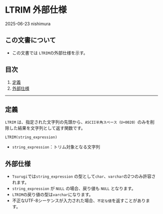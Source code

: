 # LTRIM 外部仕様

2025-06-23 nishimura

## この文書について

- この文書では `LTRIM`の外部仕様を示す。

## 目次

1. [定義](#定義)
2. [外部仕様](#外部仕様)

---

## 定義

`LTRIM` は、指定された文字列の先頭から、`ASCII半角スペース（U+0020）`のみを削除した結果を文字列として返す関数です。


```
LTRIM(string_expression)
```

- `string_expression`：トリム対象となる文字列

## 外部仕様

- `Tsurugi`では`string_expression` の型として`char`、`varchar`の2つのみ許容されます。
- `string_expression` が `NULL` の場合、戻り値も `NULL` となります。
- `LTRIM`の戻り値の型は`varchar`になります。
- 不正なUTF-8シーケンスが入力された場合、`不定な値`を返すことがあります。
